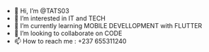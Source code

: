 - 👋 Hi, I’m @TATS03
- 👀 I’m interested in IT and TECH <WEB AND MOBILE DEV>
- 🌱 I’m currently learning MOBILE DEVELLOPMENT with FLUTTER
- 💞️ I’m looking to collaborate on  CODE 
- 📫 How to reach me :  +237 655311240<WhATSAPP> 
  
<!---
TATS03/TATS03 is a ✨ special ✨ repository because its `README.md` (this file) appears on your GitHub profile.
You can click the Preview link to take a look at your changes.
--->
